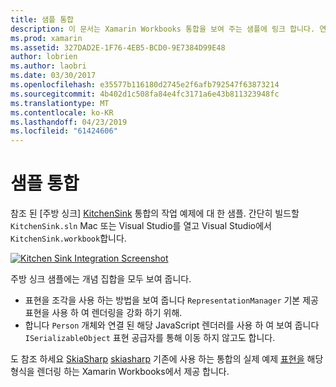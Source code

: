 ```yaml
---
title: 샘플 통합
description: 이 문서는 Xamarin Workbooks 통합을 보여 주는 샘플에 링크 합니다. 연결 된 샘플 표현 렌더링 하 고 SkiaSharp를 사용 하 여 작동합니다.
ms.prod: xamarin
ms.assetid: 327DAD2E-1F76-4EB5-BCD0-9E7384D99E48
author: lobrien
ms.author: laobri
ms.date: 03/30/2017
ms.openlocfilehash: e35577b116180d2745e2f6afb792547f63873214
ms.sourcegitcommit: 4b402d1c508fa84e4fc3171a6e43b811323948fc
ms.translationtype: MT
ms.contentlocale: ko-KR
ms.lasthandoff: 04/23/2019
ms.locfileid: "61424606"
---
```

# <a name="sample-integrations"></a>샘플 통합

참조 된 [주방 싱크] [ KitchenSink] 통합의 작업 예제에 대 한 샘플. 간단히 빌드할 `KitchenSink.sln` Mac 또는 Visual Studio를 열고 Visual Studio에서 `KitchenSink.workbook`합니다.

[![Kitchen Sink Integration Screenshot](samples-images/kitchensinkintegrationscreenshot.png)](samples-images/kitchensinkintegrationscreenshot.png#lightbox)

주방 싱크 샘플에는 개념 집합을 모두 보여 줍니다.

* 표현을 조각을 사용 하는 방법을 보여 줍니다 `RepresentationManager` 기본 제공 표현을 사용 하 여 렌더링을 강화 하기 위해.
* 합니다 `Person` 개체와 연결 된 해당 JavaScript 렌더러를 사용 하 여 보여 줍니다 `ISerializableObject` 표현 공급자를 통해 이동 하지 않고도 합니다.

도 참조 하세요 [SkiaSharp] [ skiasharp] 기존에 사용 하는 통합의 실제 예제 [표현을](~/tools/workbooks/sdk/representations.md) 해당 형식을 렌더링 하는 Xamarin Workbooks에서 제공 합니다.

[KitchenSink]: https://github.com/xamarin/Workbooks/tree/master/SDK/Samples/KitchenSink
[skiasharp]: https://github.com/mono/SkiaSharp/tree/master/source/SkiaSharp.Workbooks
